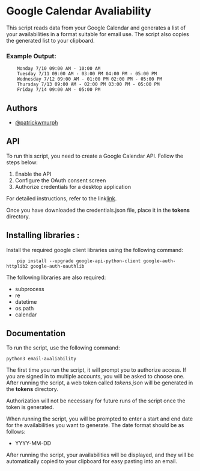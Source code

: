# Google Calendar Avaliability

This script reads data from your Google Calendar and generates a list of your availabilities in a format suitable for email use. The script also copies the generated list to your clipboard.


### Example Output:

```
    Monday 7/10 09:00 AM - 10:00 AM
    Tuesday 7/11 09:00 AM - 03:00 PM 04:00 PM - 05:00 PM
    Wednesday 7/12 09:00 AM - 01:00 PM 02:00 PM - 05:00 PM
    Thursday 7/13 09:00 AM - 02:00 PM 03:00 PM - 05:00 PM
    Friday 7/14 09:00 AM - 05:00 PM
```


## Authors

- [@patrickwmurph](https://github.com/patrickwmurph)


## API

To run this script, you need to create a Google Calendar API. Follow the steps below:

1. Enable the API
2. Configure the OAuth consent screen
3. Authorize credentials for a desktop application

For detailed instructions, refer to the link[link](https://developers.google.com/calendar/api/quickstart/python).

Once you have downloaded the credentials.json file, place it in the **tokens** directory. 


## Installing libraries :

Install the required google client libraries using the following command: 

```
    pip install --upgrade google-api-python-client google-auth-httplib2 google-auth-oauthlib
```

The following libraries are also required:

 - subprocess
 - re
 - datetime
 - os.path
 - calendar

 
## Documentation

To run the script, use the following command:

```
python3 email-avaliability
```

The first time you run the script, it will prompt you to authorize access. If you are signed in to multiple accounts, you will be asked to choose one. After running the script, a web token called *tokens.json* will be generated in the **tokens** directory.

Authorization will not be necessary for future runs of the script once the token is generated.

When running the script, you will be prompted to enter a start and end date for the availabilities you want to generate. The date format should be as follows:

- YYYY-MM-DD

After running the script, your availabilities will be displayed, and they will be automatically copied to your clipboard for easy pasting into an email.



